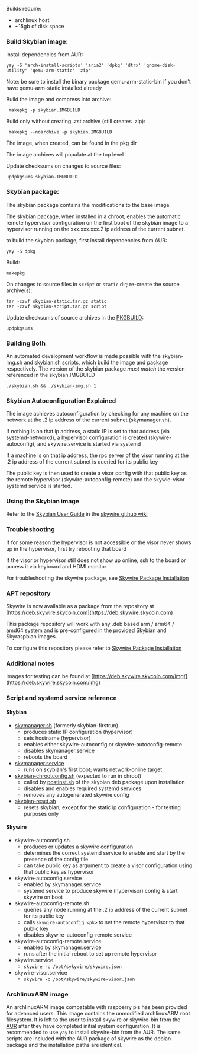 Builds require:
* archlinux host
* ~15gb of disk space

### Build Skybian image:

install dependencies from AUR:
```
yay -S 'arch-install-scripts' 'aria2' 'dpkg' 'dtrx' 'gnome-disk-utility' 'qemu-arm-static' 'zip'
```
Note: be sure to install the binary package qemu-arm-static-bin if you don't have qemu-arm-static installed already

Build the image and compress into archive:
```
 makepkg -p skybian.IMGBUILD
```
Build only without creating .zst archive (still creates .zip):
```
 makepkg --noarchive -p skybian.IMGBUILD
```

The image, when created, can be found in the pkg dir

The image archives will populate at the top level

Update checksums on changes to source files:

```
updpkgsums skybian.IMGBUILD
```

### Skybian package:

The skybian package contains the modifications to the base image

The skybian package, when installed in a chroot, enables the automatic remote hypervisor configuration on the first boot of the skybian image to a hypervisor running on the xxx.xxx.xxx.2 ip address of the current subnet.

to build the skybian package, first install dependencies from AUR:
```
yay -S dpkg
```

Build:
```
makepkg
```

On changes to source files in `script` or `static` dir; re-create the source archive(s):
```
tar -czvf skybian-static.tar.gz static
tar -czvf skybian-script.tar.gz script
```

Update checksums of source archives in the [PKGBUILD](PKGBUILD):
```
updpkgsums
```

### Building Both

 An automated development workflow is made possible with the skybian-img.sh and skybian.sh scripts, which build the image and package respectively. The version of the skybian package *must match* the version referenced in the skybian.IMGBUILD
 ```
./skybian.sh && ./skybian-img.sh 1
 ```

### Skybian Autoconfiguration Explained

The image achieves autoconfiguration by checking for any machine on the network at the .2 ip address of the current subnet (skymanager.sh).

If nothing is on that ip address, a static IP is set to that address (via systemd-networkd), a hypervisor configuration is created (skywire-autoconfig), and skywire.service is started via systemd

If a machine is on that ip address, the rpc server of the visor running at the .2 ip address of the current subnet is queried for its public key

The public key is then used to create a visor config with that public key as the remote hypervisor (skywire-autoconfig-remote) and the skywie-visor systemd service is started.

### Using the Skybian image

Refer to the [Skybian User Guide](https://github.com/skycoin/skywire/wiki/Skybian-User-Guide) in the [skywire github wiki](https://github.com/skycoin/skywire/wiki)

### Troubleshooting

If for some reason the hypervisor is not accessible or the visor never shows up in the hypervisor, first try rebooting that board

If the visor or hypervisor still does not show up online, ssh to the board or access it via keyboard and HDMI monitor

For troubleshooting the skywire package, see [Skywire Package Installation](https://github.com/skycoin/skywire/wiki/Skywire-Package-Installation)

### APT repository

Skywire is now available as a package from the repository at [https://deb.skywire.skycoin.com](https://deb.skywire.skycoin.com)

This package repository will work with any .deb based arm / arm64 / amd64 system and is pre-configured in the provided Skybian and Skyraspbian images.

To configure this repository please refer to [Skywire Package Installation](https://github.com/skycoin/skywire/wiki/Skywire-Package-Installation)

### Additional notes

Images for testing can be found at [https://deb.skywire.skycoin.com/img/](https://deb.skywire.skycoin.com/img)

### Script and systemd service reference

#### Skybian
* [skymanager.sh](/script/skymanager.sh) (formerly skybian-firstrun)
    - produces static IP configuration (hypervisor)
    - sets hostname (hypervisor)
    - enables either skywire-autoconfig or skywire-autoconfig-remote
    - disables skymanager.service
    - reboots the board
* [skymanager.service](/script/skymanager.service)
    - runs on skybian's first boot; wants network-online.target
* [skybian-chrootconfig.sh](/script/skybian-chrootconfig.sh) (expected to run in chroot)
    - called by [postinst.sh](/script/postinst.sh) of the skybian.deb package upon installation
    - disables and enables required systemd services
    - removes any autogenerated skywire config
* [skybian-reset.sh](/script/skybian-reset.sh)
    - resets skybian; except for the static ip configuration - for testing purposes only


#### Skywire
* skywire-autoconfig.sh
    - produces or updates a skywire configuration
    - determines the correct systemd service to enable and start by the presence of the config file
    - can take public key as argument to create a visor configuration using that public key as hypervisor
* skywire-autoconfig.service
    - enabled by skymanager.service
    - systemd service to produce skywire (hypervisor) config & start skywire on boot
* skywire-autoconfig-remote.sh
    - queries any node running at the .2 ip address of the current subnet for its public key
    - calls `skywire-autoconfig <pk>` to set the remote hypervisor to that public key
    - disables skywire-autoconfig-remote.service
* skywire-autoconfig-remote.service
    - enabled by skymanager.service
    - runs after the initial reboot to set up remote hypervisor
* skywire.service
    - `skywire -c /opt/sykywire/skywire.json`
* skywire-visor.service
    - `skywire -c /opt/skywire/skywire-visor.json`


### ArchlinuxARM image

An archlinuxARM image compatable with raspberry pis has been provided for advanced users. This image contains the unmodified archlinuxARM root filesystem. It is left to the user to install skywire or skywire-bin from the [AUR](aur.archlinux.org) after they have completed initial system configuration. It is recommended to use `yay` to install skywire-bin from the AUR. The same scripts are included with the AUR package of skywire as the debian package and the installation paths are identical.
